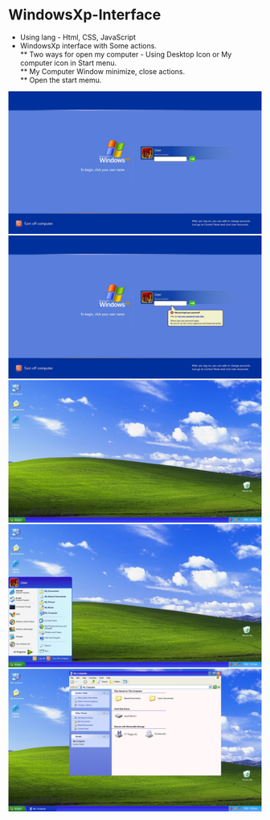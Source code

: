 # WindowsXp-Interface
* Using lang - Html, CSS, JavaScript
* WindowsXp interface with Some actions.\
** Two ways for open my computer - Using Desktop Icon or My computer icon in Start menu.\
** My Computer Window minimize, close actions.\
** Open the start memu.

![Alt text](LoadPage/readme/loadpage-normal.jpg)
![Alt text](LoadPage/readme/loadpage-incorrectPassword.jpg)
![Alt text](LoadPage/readme/homepage-normal.jpg)
![Alt text](LoadPage/readme/homepage-start.jpg)
![Alt text](LoadPage/readme/homepage-mycomputer.jpg)
